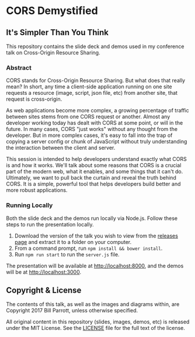 # CORS Demystified
## It's Simpler Than You Think

This repository contains the slide deck and demos used in my conference talk on Cross-Origin Resource Sharing.

### Abstract

CORS stands for Cross-Origin Resource Sharing. But what does that really mean? In short, any time a client-side application running on one site requests a resource (image, script, json file, etc) from another site, that request is cross-origin.

As web applications become more complex, a growing percentage of traffic between sites stems from one CORS request or another. Almost any developer working today has dealt with CORS at some point, or will in the future. In many cases, CORS &quot;just works&quot; without any thought from the developer. But in more complex cases, it's easy to fall into the trap of copying a server config or chunk of JavaScript without truly understanding the interaction between the client and server.

This session is intended to help developers understand exactly what CORS is and how it works. We'll talk about some reasons that CORS is a crucial part of the modern web, what it enables, and some things that it can't do. Ultimately, we want to pull back the curtain and reveal the truth behind CORS. It is a simple, powerful tool that helps developers build better and more robust applications.

### Running Locally

Both the slide deck and the demos run locally via Node.js. Follow these steps to run the presentation locally.

1. Download the version of the talk you wish to view from the [releases page](https://github.com/chimericdream/cors-demystified/releases) and extract it to a folder on your computer.
1. From a command prompt, run `npm install && bower install`.
1. Run `npm run start` to run the `server.js` file.

The presentation will be available at [http://localhost:8000](http://localhost:8000), and the demos will be at [http://localhost:3000](http://localhost:3000).

## Copyright & License

The contents of this talk, as well as the images and diagrams within, are Copyright 2017 Bill Parrott, unless otherwise specified.

All original content in this repository (slides, images, demos, etc) is released under the MIT License. See the [LICENSE](https://github.com/chimericdream/cors-demystified/blob/master/LICENSE) file for the full text of the license.
